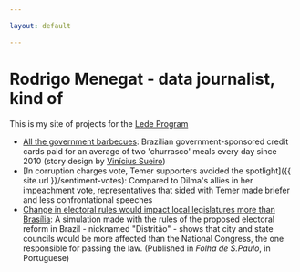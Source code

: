```yaml
---

layout: default

---
```


# Rodrigo Menegat - data journalist, kind of

This is my site of projects for the [Lede Program](http://ledeprogram.com)

* [All the government barbecues](https://vsueiro.github.io/data-stories/all-the-government-barbecues/en/): Brazilian government-sponsored credit cards paid for an average of two 'churrasco' meals every day since 2010 (story design by [Vinícius Sueiro](http://vsueiro.com/))
* [In corruption charges vote, Temer supporters avoided the spotlight]({{ site.url }}/sentiment-votes): Compared to Dilma's allies in her impeachment vote, representatives that sided with Temer made briefer and less confrontational speeches
* [Change in electoral rules would impact local legislatures more than Brasília](http://www1.folha.uol.com.br/poder/2017/08/1912152-distritao-afetaria-mais-assembleias-que-camara.shtml): A simulation made with the rules of the proposed electoral reform in Brazil - nicknamed "Distritão" - shows that city and state councils would be more affected than the National Congress, the one responsible for passing the law. (Published in _Folha de S.Paulo_, in Portuguese)